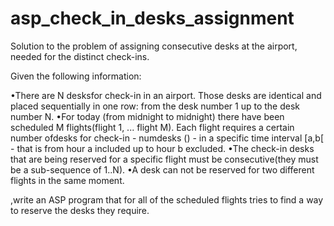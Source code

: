 # asp_check_in_desks_assignment
Solution to the problem of assigning consecutive desks at the airport, needed for the distinct check-ins.


Given the following information:

  •There are N desksfor check-in in an airport. Those desks are identical and  placed  sequentially  in  one  row:
    from  the  desk  number 1 up  to the desk number N.
  •For  today  (from  midnight  to  midnight)  there  have  been  scheduled M flights(flight  1,  ...   flight  M).
    Each  flight  requires  a  certain  number  ofdesks for check-in - numdesks (<flight>) - in a specific time 
    interval [a,b[ - that is from hour a included up to hour b excluded.
  •The check-in desks that are being reserved for a specific flight must be consecutive(they must be a sub-sequence of 1..N).
  •A desk can not be reserved for two different flights in the same moment.

,write an ASP program that for all of the scheduled flights tries to find a way to reserve the desks they require.
